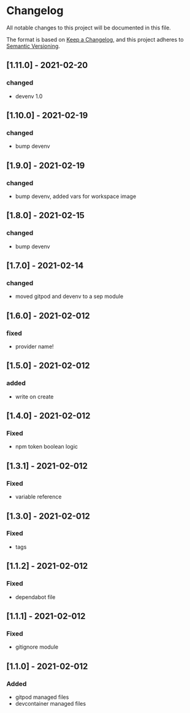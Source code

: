 # Changelog
All notable changes to this project will be documented in this file.

The format is based on [Keep a Changelog](https://keepachangelog.com/en/1.0.0/),
and this project adheres to [Semantic Versioning](https://semver.org/spec/v2.0.0.html).

## [1.11.0] - 2021-02-20
### changed
- devenv 1.0

## [1.10.0] - 2021-02-19
### changed
- bump devenv

## [1.9.0] - 2021-02-19
### changed
- bump devenv, added vars for workspace image

## [1.8.0] - 2021-02-15
### changed
- bump devenv

## [1.7.0] - 2021-02-14
### changed
- moved gitpod and devenv to a sep module
## [1.6.0] - 2021-02-012
### fixed
- provider name!
## [1.5.0] - 2021-02-012
### added
- write on create
## [1.4.0] - 2021-02-012
### Fixed
- npm token boolean logic
## [1.3.1] - 2021-02-012
### Fixed
- variable reference

## [1.3.0] - 2021-02-012
### Fixed
- tags

## [1.1.2] - 2021-02-012
### Fixed
- dependabot file

## [1.1.1] - 2021-02-012
### Fixed
- gitignore module

## [1.1.0] - 2021-02-012
### Added
- gitpod managed files
- devcontainer managed files

